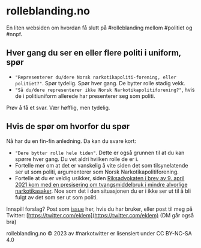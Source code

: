 # rolleblanding.no
En liten websiden om hvordan få slutt på #rolleblanding mellom #politiet og #nnpf.

## Hver gang du ser en eller flere politi i uniform, spør

* `"Representerer du/dere Norsk narkotikapoliti-forening, eller politiet?"`.
  Spør tydelig. Spør hver gang. De bytter rolle stadig vekk.
* `"Så du/dere representerer ikke Norsk Narkotikapolitiforening?"`, hvis de i politiuniform allerede har presenterer seg som politi.

Prøv å få et svar. Vær høfflig, men tydelig.

## Hvis de spør om hvorfor du spør

Nå har du en fin-fin anledning. Da kan du svare kort:

* `"Dere bytter rolle hele tiden"`. Dette er også grunnen til at du kan spørre hver gang. Du vet aldri hvilken rolle de er i.
* Fortelle mer om at det er vanskelig å vite siden det som tilsynelatende ser ut som politi, argumenterer som Norsk Narkotikapolitiforening.
* Fortelle at du er veldig usikker, siden [Riksadvokaten i brev av 9. april 2021 kom med en presisering om tvangsmiddelbruk i mindre alvorlige narkotikasaker](https://www.riksadvokaten.no/wp-content/uploads/2022/02/Nasj-rapport-tvangsmiddelbruk-i-mindre-alv-narkotikasaker.pdf). Noe som det i den situasjonen du er i ikke ser ut til å bli fulgt av det som ser ut som politi.


Innspill forslag? Post som [issue](https://github.com/eklem/rolleblanding.no/issues/new) her, hvis du har bruker, eller post til meg på Twitter: [https://twitter.com/eklem](https://twitter.com/eklem) (DM går også bra)


 rolleblanding.no © 2023 av #narkotwitter er lisensiert under CC BY-NC-SA 4.0 
